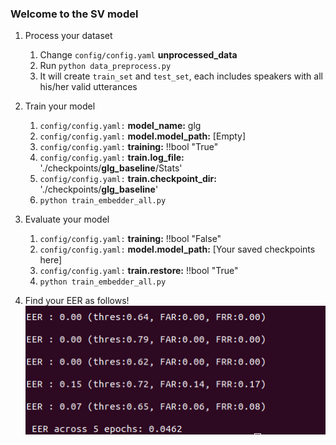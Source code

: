 ### Welcome to the SV model

1. Process your dataset
   1. Change `config/config.yaml` **unprocessed_data**
   2. Run `python data_preprocess.py`
   3. It will create `train_set` and `test_set`, each includes speakers with all his/her valid utterances
   
2. Train your model
   1. `config/config.yaml:` **model_name:**  glg
   2. `config/config.yaml:` **model.model_path:** [Empty]
   2. `config/config.yaml:` **training:** !!bool "True"
   3. `config/config.yaml:` **train.log_file:** './checkpoints/**glg_baseline**/Stats'
   4. `config/config.yaml:` **train.checkpoint_dir:** './checkpoints/**glg_baseline**'
   5. `python train_embedder_all.py`

3. Evaluate your model
   1. `config/config.yaml:` **training:** !!bool "False"
   2. `config/config.yaml:` **model.model_path:** [Your saved checkpoints here]
   3. `config/config.yaml:` **train.restore:** !!bool "True"
   4. `python train_embedder_all.py`

4. Find your EER as follows!
![Demo Result](demo.png)